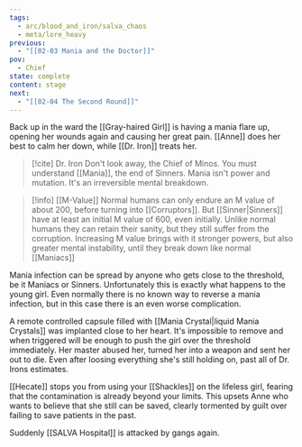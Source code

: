 ```yaml
---
tags:
  - arc/blood_and_iron/salva_chaos
  - meta/lore_heavy
previous:
  - "[[02-03 Mania and the Doctor]]"
pov:
  - Chief
state: complete
content: stage
next:
  - "[[02-04 The Second Round]]"
---
```

Back up in the ward the [[Gray-haired Girl]] is having a mania flare up, opening her wounds again and causing her great pain. [[Anne]] does her best to calm her down, while [[Dr. Iron]] treats her.

>[!cite] Dr. Iron
>Don't look away, the Chief of Minos. You must understand [[Mania]], the end of Sinners.
>Mania isn't power and mutation. It's an irreversible mental breakdown.

>[!info] [[M-Value]]
Normal humans can only endure an M value of about 200, before turning into [[Corruptors]]. But [[Sinner|Sinners]] have at least an initial M value of 600, even initially. Unlike normal humans they can retain their sanity, but they still suffer from the corruption. Increasing M value brings with it stronger powers, but also greater mental instability, until they break down like normal [[Maniacs]]

Mania infection can be spread by anyone who gets close to the threshold, be it Maniacs or Sinners. Unfortunately this is exactly what happens to the young girl. Even normally there is no known way to reverse a mania infection, but in this case there is an even worse complication.

A remote controlled capsule filled with [[Mania Crystal|liquid Mania Crystals]] was implanted close to her heart. It's impossible to remove and when triggered will be enough to push the girl over the threshold immediately. Her master abused her, turned her into a weapon and sent her out to die. Even after loosing everything she's still holding on, past all of Dr. Irons estimates. 

[[Hecate]] stops you from using your [[Shackles]] on the lifeless girl, fearing that the contamination is already beyond your limits. This upsets Anne who wants to believe that she still can be saved, clearly tormented by guilt over failing to save patients in the past.

Suddenly [[SALVA Hospital]] is attacked by gangs again.




